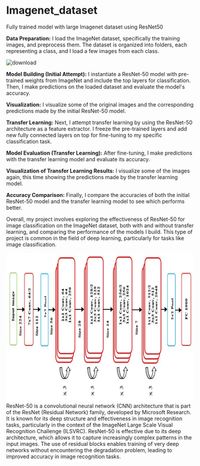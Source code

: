 # Imagenet_dataset
Fully trained model with large Imagenet dataset using ResNet50

**Data Preparation:** I load the ImageNet dataset, specifically the training images, and preprocess them. The dataset is organized into folders, each representing a class, and I load a few images from each class.
    
![download](https://github.com/Mukhriddin19980901/Imagenet_dataset/assets/86052339/51cfc702-b488-44c6-9e5a-c38fdf72d3c9)

**Model Building (Initial Attempt):** I instantiate a ResNet-50 model with pre-trained weights from ImageNet and include the top layers for classification. Then, I make predictions on the loaded dataset and evaluate the model's accuracy.

**Visualization:** I visualize some of the original images and the corresponding predictions made by the initial ResNet-50 model.

**Transfer Learning:** Next, I attempt transfer learning by using the ResNet-50 architecture as a feature extractor. I freeze the pre-trained layers and add new fully connected layers on top for fine-tuning to my specific classification task.

**Model Evaluation (Transfer Learning):** After fine-tuning, I make predictions with the transfer learning model and evaluate its accuracy.

**Visualization of Transfer Learning Results:** I visualize some of the images again, this time showing the predictions made by the transfer learning model.

**Accuracy Comparison:** Finally, I compare the accuracies of both the initial ResNet-50 model and the transfer learning model to see which performs better.

Overall, my project involves exploring the effectiveness of ResNet-50 for image classification on the ImageNet dataset, both with and without transfer learning, and comparing the performance of the models I build. This type of project is common in the field of deep learning, particularly for tasks like image classification.


<img src="https://github.com/Mukhriddin19980901/Imagenet_dataset/blob/main/images/resnet_architect.jpg" height="400" width="700"/>
ResNet-50 is a convolutional neural network (CNN) architecture that is part of the ResNet (Residual Network) family, developed by Microsoft Research. It is known for its deep structure and effectiveness in image recognition tasks, particularly in the context of the ImageNet Large Scale Visual Recognition Challenge (ILSVRC).
ResNet-50 is effective due to its deep architecture, which allows it to capture increasingly complex patterns in the input images. The use of residual blocks enables training of very deep networks without encountering the degradation problem, leading to improved accuracy in image recognition tasks.

